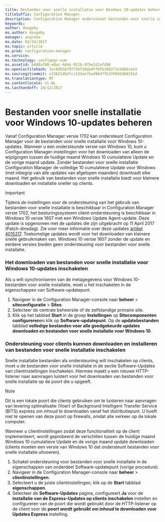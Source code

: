 ```yaml
---
title: Bestanden voor snelle installatie voor Windows 10-updates beheren
titleSuffix: Configuration Manager
description: Configuration Manager ondersteunt bestanden voor snelle installatie voor Windows 10 waarmee kleinere downloads en sneller installatie op clients.
keywords: 
author: dougeby
ms.author: dougeby
manager: angrobe
ms.date: 03/24/2017
ms.topic: article
ms.prod: configuration-manager
ms.service: 
ms.technology: configmgr-sum
ms.assetid: b8d8af88-e8ac-4deb-921b-975e2d2afd80
ms.openlocfilehash: 1ec69b5679f726f20da4ff0f63d9271e5d06cee3
ms.sourcegitcommit: c236214b2fcc13dae7bad96d7fb33f692868191d
ms.translationtype: MT
ms.contentlocale: nl-NL
ms.lasthandoff: 10/12/2017
---
```

# <a name="manage-express-installation-files-for-windows-10-updates"></a>Bestanden voor snelle installatie voor Windows 10-updates beheren
Vanaf Configuration Manager versie 1702 kan ondersteunt Configuration Manager voor de bestanden voor snelle installatie voor Windows 10-updates. Wanneer u een ondersteunde versie van Windows 10, kunt u Configuration Manager-instellingen voor het downloaden van alleen de wijzigingen tussen de huidige maand Windows 10 cumulatieve Update en de vorige maand update. Zonder bestanden voor snelle installatie Configuration Manager de volledige 10 cumulatieve Update voor Windows (met inbegrip van alle updates van afgelopen maanden) downloadt elke maand. Het gebruik van bestanden voor snelle installatie biedt voor kleinere downloaden en installatie sneller op clients.

> [!IMPORTANT]
> Tijdens de instellingen voor de ondersteuning van het gebruik van bestanden voor snelle installatie is beschikbaar in Configuration Manager versie 1702, het besturingssysteem client-ondersteuning is beschikbaar in Windows 10 versie 1607 met een Windows Update Agent-update. Deze update is opgenomen met de updates die zijn uitgebracht op 11 April 2017 (Patch-dinsdag). Zie voor meer informatie over deze updates [artikel 4015217](http://support.microsoft.com/kb/4015217). Toekomstige updates wordt voor het downloaden van kleinere snelle gebruikmaken van. Windows 10 versie 1607 zonder de update en eerdere versies bieden geen ondersteuning voor bestanden voor snelle installatie.


### <a name="to-enable-the-download-of-express-installation-files-for-windows-10-updates"></a>Het downloaden van bestanden voor snelle installatie voor Windows 10-updates inschakelen
Als u wilt synchroniseren van de metagegevens voor Windows 10-bestanden voor snelle installatie, moet u het inschakelen in de eigenschappen van Software-updatepunt.
1.  Navigeer in de Configuration Manager-console naar **beheer** > **siteconfiguratie** > **Sites**.
2.  Selecteer de centrale beheersite of de zelfstandige primaire site.
3.  Klik op het tabblad **Start** in de groep **Instellingen** op **Sitecomponenten configureren**en klik op **Software-updatepunt**. Op de **updatebestanden** tabblad **volledige bestanden voor alle goedgekeurde updates downloaden en bestanden voor snelle installatie voor Windows 10**.

### <a name="to-enable-support-for-clients-to-download-and-install-express-installation-files"></a>Ondersteuning voor clients kunnen downloaden en installeren van bestanden voor snelle installatie inschakelen
Snelle installatie bestanden als ondersteuning wilt inschakelen op clients, moet u de bestanden voor snelle installatie in de sectie Software-Updates van clientinstellingen inschakelen. Hiermee maakt u een nieuwe HTTP-listener naar aanvragen luistert voor het downloaden van bestanden voor snelle installatie op de poort die u opgeeft.

> [!NOTE]    
> Dit is een lokale poort die clients gebruiken om te luisteren naar aanvragen van levering optimalisatie (Voer) of Background Intelligent Transfer Service (BITS) express om inhoud te downloaden vanaf het distributiepunt. U hoeft niet te openen van deze poort op firewalls, omdat alle verkeer op de lokale computer.

Wanneer u clientinstellingen zodat deze functionaliteit op de client implementeert, wordt geprobeerd de verschillen tussen de huidige maand Windows 10 cumulatieve Update en de vorige maand update downloaden (clients moeten een versie van Windows 10 dat ondersteunt bestanden voor snelle installatie uitvoeren).
1.  Schakel ondersteuning voor bestanden voor snelle installatie in de eigenschappen van onderdeel Software-updatepunt (vorige procedure).
2.  Navigeer in de Configuration Manager-console naar **beheer** > **clientinstellingen**.
3.  Selecteert u de juiste clientinstellingen, klik op de **Start** tabblad **eigenschappen**.
4.  Selecteer de **Software-Updates** pagina, configureert **Ja** voor de **installatie van de Express-Updates op clients inschakelen** instellen en configureren van de poort die wordt gebruikt door de HTTP-listener op de client voor de **poort wordt gebruikt om inhoud te downloaden voor Updates Express** instelling.
